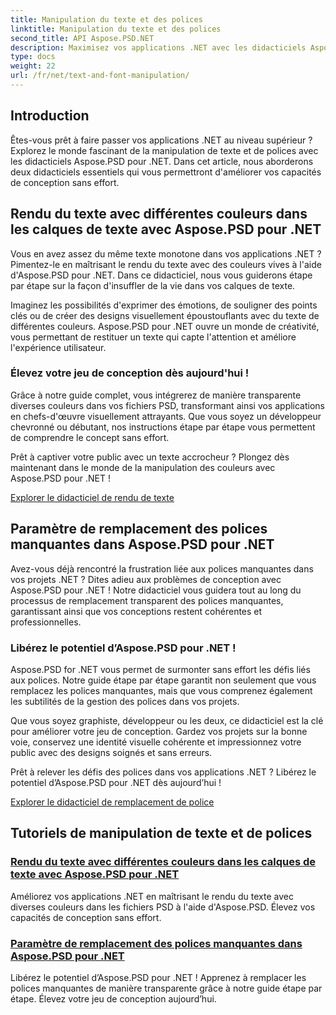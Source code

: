 ```yaml
---
title: Manipulation du texte et des polices
linktitle: Manipulation du texte et des polices
second_title: API Aspose.PSD.NET
description: Maximisez vos applications .NET avec les didacticiels Aspose.PSD pour .NET ! Apprenez à rendre le texte dans des couleurs vives et remplacez de manière transparente les polices manquantes.
type: docs
weight: 22
url: /fr/net/text-and-font-manipulation/
---
```


## Introduction

Êtes-vous prêt à faire passer vos applications .NET au niveau supérieur ? Explorez le monde fascinant de la manipulation de texte et de polices avec les didacticiels Aspose.PSD pour .NET. Dans cet article, nous aborderons deux didacticiels essentiels qui vous permettront d'améliorer vos capacités de conception sans effort.

## Rendu du texte avec différentes couleurs dans les calques de texte avec Aspose.PSD pour .NET

Vous en avez assez du même texte monotone dans vos applications .NET ? Pimentez-le en maîtrisant le rendu du texte avec des couleurs vives à l'aide d'Aspose.PSD pour .NET. Dans ce didacticiel, nous vous guiderons étape par étape sur la façon d'insuffler de la vie dans vos calques de texte.

Imaginez les possibilités d'exprimer des émotions, de souligner des points clés ou de créer des designs visuellement époustouflants avec du texte de différentes couleurs. Aspose.PSD pour .NET ouvre un monde de créativité, vous permettant de restituer un texte qui capte l'attention et améliore l'expérience utilisateur.

### Élevez votre jeu de conception dès aujourd'hui !

Grâce à notre guide complet, vous intégrerez de manière transparente diverses couleurs dans vos fichiers PSD, transformant ainsi vos applications en chefs-d'œuvre visuellement attrayants. Que vous soyez un développeur chevronné ou débutant, nos instructions étape par étape vous permettent de comprendre le concept sans effort.

Prêt à captiver votre public avec un texte accrocheur ? Plongez dès maintenant dans le monde de la manipulation des couleurs avec Aspose.PSD pour .NET !

[Explorer le didacticiel de rendu de texte](./render-text-different-colors/)

## Paramètre de remplacement des polices manquantes dans Aspose.PSD pour .NET

Avez-vous déjà rencontré la frustration liée aux polices manquantes dans vos projets .NET ? Dites adieu aux problèmes de conception avec Aspose.PSD pour .NET ! Notre didacticiel vous guidera tout au long du processus de remplacement transparent des polices manquantes, garantissant ainsi que vos conceptions restent cohérentes et professionnelles.

### Libérez le potentiel d’Aspose.PSD pour .NET !

Aspose.PSD for .NET vous permet de surmonter sans effort les défis liés aux polices. Notre guide étape par étape garantit non seulement que vous remplacez les polices manquantes, mais que vous comprenez également les subtilités de la gestion des polices dans vos projets.

Que vous soyez graphiste, développeur ou les deux, ce didacticiel est la clé pour améliorer votre jeu de conception. Gardez vos projets sur la bonne voie, conservez une identité visuelle cohérente et impressionnez votre public avec des designs soignés et sans erreurs.

Prêt à relever les défis des polices dans vos applications .NET ? Libérez le potentiel d’Aspose.PSD pour .NET dès aujourd’hui !

[Explorer le didacticiel de remplacement de police](./replace-missing-fonts/)

## Tutoriels de manipulation de texte et de polices
### [Rendu du texte avec différentes couleurs dans les calques de texte avec Aspose.PSD pour .NET](./render-text-different-colors/)
Améliorez vos applications .NET en maîtrisant le rendu du texte avec diverses couleurs dans les fichiers PSD à l'aide d'Aspose.PSD. Élevez vos capacités de conception sans effort.
### [Paramètre de remplacement des polices manquantes dans Aspose.PSD pour .NET](./replace-missing-fonts/)
Libérez le potentiel d’Aspose.PSD pour .NET ! Apprenez à remplacer les polices manquantes de manière transparente grâce à notre guide étape par étape. Élevez votre jeu de conception aujourd’hui.